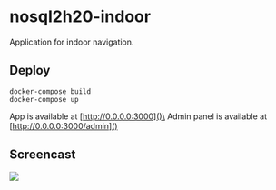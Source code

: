 # nosql2h20-indoor

Application for indoor navigation.

## Deploy

```
docker-compose build
docker-compose up
```

App is available at [http://0.0.0.0:3000]()\
Admin panel is available at [http://0.0.0.0:3000/admin]()

## Screencast

![](https://github.com/moevm/nosql2h20-indoor/blob/wiki/images/screencast.gif?raw=true)
